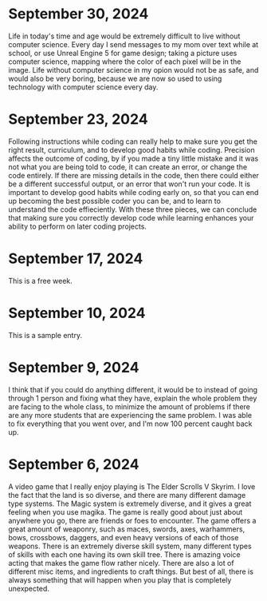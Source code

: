 # September 30, 2024

Life in today's time and age would be extremely difficult to live without computer science. Every day I send messages to my mom over text while at school, or use Unreal Engine 5 for game design; taking a picture uses computer science, mapping where the color of each pixel will be in the image. Life without computer science in my opion would not be as safe, and would also be very boring, because we are now so used to using technology with computer science every day.

# September 23, 2024

Following instructions while coding can really help to make sure you get the right result, curriculum, and to develop good habits while coding.
Precision affects the outcome of coding, by if you made a tiny little mistake and it was not what you are being told to code, it can create an error, or change the code entirely.
If there are missing details in the code, then there could either be a different successful output, or an error that won't run your code.
It is important to develop good habits while coding early on, so that you can end up becoming the best possible coder you can be, and to learn to understand the code effieciently.
With these three pieces, we can conclude that making sure you correctly develop code while learning enhances your ability to perform on later coding projects.

# September 17, 2024

This is a free week.

# September 10, 2024

This is a sample entry.

# September 9, 2024

I think that if you could do anything different, it would be to instead of going through 1 person and fixing what they have, explain the whole problem they are facing to the whole class, to minimize the amount of problems if there are any more students that are experiencing the same problem.
I was able to fix everything that you went over, and I'm now 100 percent caught back up.

# September 6, 2024

A video game that I really enjoy playing is The Elder Scrolls V Skyrim. 
I love the fact that the land is so diverse, and there are many different damage type systems.
The Magic system is extremely diverse, and it gives a great feeling when you use magika.
The game is really good about just about anywhere you go, there are friends or foes to encounter.
The game offers a great amount of weaponry, such as maces, swords, axes, warhammers, bows, crossbows, daggers, and even heavy versions of each of those weapons.
There is an extremely diverse skill system, many different types of skills with each one having its own skill tree.
There is amazing voice acting that makes the game flow rather nicely.
There are also a lot of different misc items, and ingredients to craft things.
But best of all, there is always something that will happen when you play that is completely unexpected.
